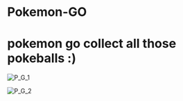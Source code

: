 # Pokemon-GO

# pokemon go collect all those pokeballs :)  

![P_G_1](https://user-images.githubusercontent.com/102579070/194119377-718b533b-c6f7-45d6-8c7d-34fe4a7af3f7.png)


![P_G_2](https://user-images.githubusercontent.com/102579070/194119386-59ea41db-efa7-4fda-aaf5-8d36937c212a.png)
